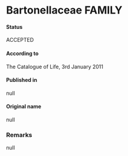 # Bartonellaceae FAMILY

#### Status
ACCEPTED

#### According to
The Catalogue of Life, 3rd January 2011

#### Published in
null

#### Original name
null

### Remarks
null